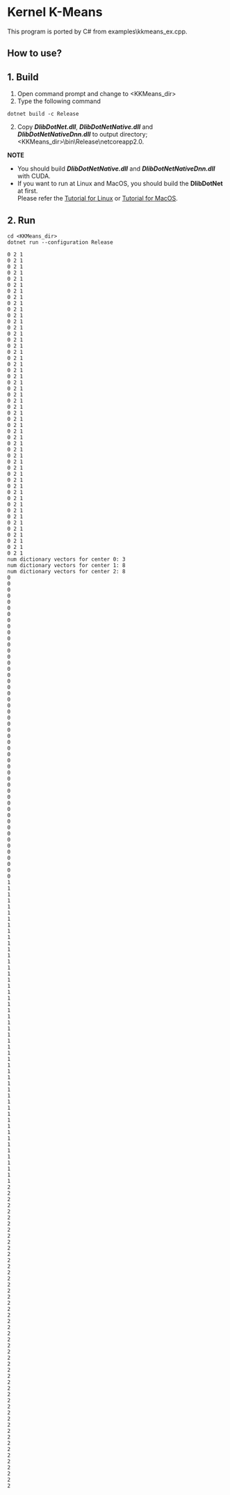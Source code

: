 ﻿# Kernel K-Means
 
This program is ported by C# from examples\kkmeans_ex.cpp.

## How to use?

## 1. Build

1. Open command prompt and change to &lt;KKMeans_dir&gt;
1. Type the following command
````
dotnet build -c Release
````
2. Copy ***DlibDotNet.dll***, ***DlibDotNetNative.dll*** and ***DlibDotNetNativeDnn.dll*** to output directory; &lt;KKMeans_dir&gt;\bin\Release\netcoreapp2.0.

**NOTE**  
- You should build ***DlibDotNetNative.dll*** and ***DlibDotNetNativeDnn.dll*** with CUDA.
- If you want to run at Linux and MacOS, you should build the **DlibDotNet** at first.  
Please refer the [Tutorial for Linux](https://github.com/takuya-takeuchi/DlibDotNet/wiki/Tutorial-for-Linux) or [Tutorial for MacOS](https://github.com/takuya-takeuchi/DlibDotNet/wiki/Tutorial-for-MacOS).

## 2. Run

````
cd <KKMeans_dir>
dotnet run --configuration Release

0 2 1
0 2 1
0 2 1
0 2 1
0 2 1
0 2 1
0 2 1
0 2 1
0 2 1
0 2 1
0 2 1
0 2 1
0 2 1
0 2 1
0 2 1
0 2 1
0 2 1
0 2 1
0 2 1
0 2 1
0 2 1
0 2 1
0 2 1
0 2 1
0 2 1
0 2 1
0 2 1
0 2 1
0 2 1
0 2 1
0 2 1
0 2 1
0 2 1
0 2 1
0 2 1
0 2 1
0 2 1
0 2 1
0 2 1
0 2 1
0 2 1
0 2 1
0 2 1
0 2 1
0 2 1
0 2 1
0 2 1
0 2 1
0 2 1
0 2 1
num dictionary vectors for center 0: 3
num dictionary vectors for center 1: 8
num dictionary vectors for center 2: 8
0 
0 
0 
0 
0 
0 
0 
0 
0 
0 
0 
0 
0 
0 
0 
0 
0 
0 
0 
0 
0 
0 
0 
0 
0 
0 
0 
0 
0 
0 
0 
0 
0 
0 
0 
0 
0 
0 
0 
0 
0 
0 
0 
0 
0 
0 
0 
0 
0 
0 
1 
1 
1 
1 
1 
1 
1 
1 
1 
1 
1 
1 
1 
1 
1 
1 
1 
1 
1 
1 
1 
1 
1 
1 
1 
1 
1 
1 
1 
1 
1 
1 
1 
1 
1 
1 
1 
1 
1 
1 
1 
1 
1 
1 
1 
1 
1 
1 
1 
1 
2 
2 
2 
2 
2 
2 
2 
2 
2 
2 
2 
2 
2 
2 
2 
2 
2 
2 
2 
2 
2 
2 
2 
2 
2 
2 
2 
2 
2 
2 
2 
2 
2 
2 
2 
2 
2 
2 
2 
2 
2 
2 
2 
2 
2 
2 
2 
2 
2 
2 
````
